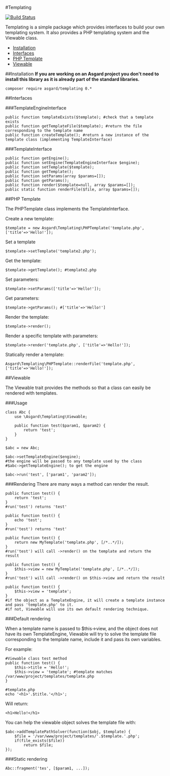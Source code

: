 #Templating

[![Build Status](https://travis-ci.org/asgardphp/templating.svg?branch=master)](https://travis-ci.org/asgardphp/templating)

Templating is a simple package which provides interfaces to build your own templating system. It also provides a PHP templating system and the Viewable class.

- [Installation](#installation)
- [Interfaces](#interfaces)
- [PHP Template](#php)
- [Viewable](#viewable)

<a name="installation"></a>
##Installation
**If you are working on an Asgard project you don't need to install this library as it is already part of the standard libraries.**

	composer require asgard/templating 0.*

<a name="interfaces"></a>
##Interfaces

###TemplateEngineInterface

	public function templateExists($template); #check that a template exists
	public function getTemplateFile($template); #return the file corresponding to the template name
	public function createTemplate(); #return a new instance of the template class (implementing TemplateInterface)

###TemplateInterface

	public function getEngine();
	public function setEngine(TemplateEngineInterface $engine);
	public function setTemplate($template);
	public function getTemplate();
	public function setParams(array $params=[]);
	public function getParams();
	public function render($template=null, array $params=[]);
	public static function renderFile($file, array $params=[]);

<a name="php"></a>
##PHP Template

The PHPTemplate class implements the TemplateInterface.

Create a new template:

	$template = new Asgard\Templating\PHPTemplate('template.php', ['title'=>'Hello!']);

Set a template

	$template->setTemplate('template2.php');

Get the template:

	$template->getTemplate(); #template2.php

Set parameters:

	$template->setParams(['title'=>'Hello!']);

Get parameters:

	$template->getParams(); #['title'=>'Hello!']

Render the template:

	$template->render();

Render a specific template with parameters:

	$template->render('template.php', ['title'=>'Hello!']);

Statically render a template:

	Asgard\Templating\PHPTemplate::renderFile('template.php', ['title'=>'Hello!']);

<a name="viewable"></a>
##Viewable

The Viewable trait provides the methods so that a class can easily be rendered with templates.

###Usage

	class Abc {
		use \Asgard\Templating\Viewable;

		public function test($param1, $param2) {
			return 'test';
		}
	}

	$abc = new Abc;

	$abc->setTemplateEngine($engine);
	#the engine will be passed to any template used by the class
	#$abc->getTemplateEngine(); to get the engine

	$abc->run('test', ['param1', 'param2']);

###Rendering
There are many ways a method can render the result.

	public function test() {
		return 'test';
	}
	#run('test') returns 'test'

	public function test() {
		echo 'test';
	}
	#run('test') returns 'test'

	public function test() {
		return new MyTemplate('template.php', [/*..*/]);
	}
	#run('test') will call ->render() on the template and return the result

	public function test() {
		$this->view = new MyTemplate('template.php', [/*..*/]);
	}
	#run('test') will call ->render() on $this->view and return the result

	public function test() {
		$this->view = 'template';
	}
	#if the object as a TemplateEngine, it will create a template instance and pass 'template.php' to it.
	#if not, Viewable will use its own default rendering technique.

###Default rendering

When a template name is passed to $this->view, and the object does not have its own TemplateEngine, Viewable will try to solve the template file corresponding to the template name, include it and pass its own variables.

For example:

	#Viewable class test method
	public function test() {
		$this->title = 'Hello!';
		$this->view = 'template'; #template matches /var/www/project/templates/template.php
	}

	#template.php
	echo '<h1>'.$title.'</h1>';

Will return:

	<h1>Hello!</h1>

You can help the viewable object solves the template file with:

	$abc->addTemplatePathSolver(function($obj, $template) {
		$file = '/var/www/project/templates/'.$template.'.php';
		if(file_exists($file))
			return $file;
	});

###Static rendering

	Abc::fragment('tes', [$param1, ...]);